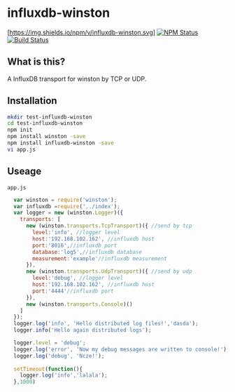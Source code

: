 
# influxdb-winston

[https://img.shields.io/npm/v/influxdb-winston.svg]
[![NPM Status](https://img.shields.io/npm/v/influxdb-winston.svg)](https://www.npmjs.com/package/influxdb-winston)
[![Build Status](https://travis-ci.org/YOHO-LAB/influxdb-winston.svg?branch=master)](https://travis-ci.org/YOHO-LAB/influxdb-winston)

## What is this?

A InfluxDB transport for winston by TCP or UDP.


## Installation

``` bash
mkdir test-influxdb-winston
cd test-influxdb-winston
npm init
npm install winston -save 
npm install influxdb-winston -save
vi app.js
```

## Useage

`app.js`

```javascript
  var winston = require('winston');
  var influxdb =require('../index');
  var logger = new (winston.Logger)({
    transports: [
      new (winston.transports.TcpTransport)({ //send by tcp
        level:'info', //logger level
        host:'192.168.102.162', //influxdb host
        port:'8016',//influxdb port
        database:'log5',//influxdb database
        measurement:'example'//influxdb measurement
      }),
      new (winston.transports.UdpTransport)({ //send by udp
        level:'debug', //logger level
        host:'192.168.102.162', //influxdb host
        port:'4444'//influxdb port
      }),
      new (winston.transports.Console)()
    ]
  });
  logger.log('info', 'Hello distributed log files!','dasda');
  logger.info('Hello again distributed logs');

  logger.level = 'debug';
  logger.log('error', 'Now my debug messages are written to console!');
  logger.log('debug', 'Ncze!');
  
  setTimeout(function(){
    logger.log('info','lalala');
  },1000)

```